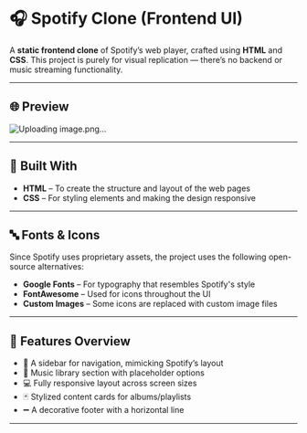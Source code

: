 # 🎧 Spotify Clone (Frontend UI)

A **static frontend clone** of Spotify’s web player, crafted using **HTML** and **CSS**. This project is purely for visual replication — there’s no backend or music streaming functionality.

---

## 🌐 Preview

![Uploading image.png…]()


---

## 🔧 Built With

- **HTML** – To create the structure and layout of the web pages
- **CSS** – For styling elements and making the design responsive

---

## 🔤 Fonts & Icons

Since Spotify uses proprietary assets, the project uses the following open-source alternatives:

- **Google Fonts** – For typography that resembles Spotify's style
- **FontAwesome** – Used for icons throughout the UI
- **Custom Images** – Some icons are replaced with custom image files

---

## 📌 Features Overview

- 📂 A sidebar for navigation, mimicking Spotify’s layout
- 🎵 Music library section with placeholder options
- 💻 Fully responsive layout across screen sizes
- 🃏 Stylized content cards for albums/playlists
- ➖ A decorative footer with a horizontal line

---
